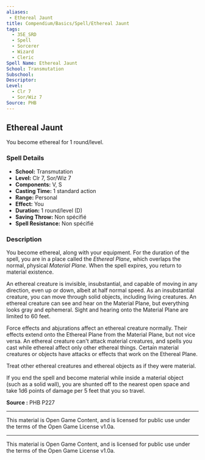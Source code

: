 ```yaml
---
aliases:
 - Ethereal Jaunt
title: Compendium/Basics/Spell/Ethereal Jaunt
tags:
  - 35E_SRD
  - Spell
  - Sorcerer
  - Wizard
  - Cleric
Spell Name: Ethereal Jaunt
School: Transmutation
Subschool: 
Descriptor: 
Level:
  - Clr 7
  - Sor/Wiz 7
Source: PHB
---
```


## Ethereal Jaunt

You become ethereal for 1 round/level.

### Spell Details

- **School:** Transmutation  
- **Level:** Clr 7, Sor/Wiz 7  
- **Components:** V, S  
- **Casting Time:** 1 standard action  
- **Range:** Personal  
- **Effect:** You  
- **Duration:** 1 round/level (D)  
- **Saving Throw:** Non spécifié  
- **Spell Resistance:** Non spécifié  

### Description

You become ethereal, along with your equipment. For the duration of the spell, you are in a place called the *Ethereal Plane*, which overlaps the normal, physical *Material Plane*. When the spell expires, you return to material existence.

An ethereal creature is invisible, insubstantial, and capable of moving in any direction, even up or down, albeit at half normal speed. As an insubstantial creature, you can move through solid objects, including living creatures. An ethereal creature can see and hear on the Material Plane, but everything looks gray and ephemeral. Sight and hearing onto the Material Plane are limited to 60 feet.

Force effects and abjurations affect an ethereal creature normally. Their effects extend onto the Ethereal Plane from the Material Plane, but not vice versa. An ethereal creature can't attack material creatures, and spells you cast while ethereal affect only other ethereal things. Certain material creatures or objects have attacks or effects that work on the Ethereal Plane.

Treat other ethereal creatures and ethereal objects as if they were material.

If you end the spell and become material while inside a material object (such as a solid wall), you are shunted off to the nearest open space and take 1d6 points of damage per 5 feet that you so travel.


**Source :** PHB P227

---

This material is Open Game Content, and is licensed for public use under  
the terms of the Open Game License v1.0a.

---

This material is Open Game Content, and is licensed for public use under the terms of the Open Game License v1.0a.
